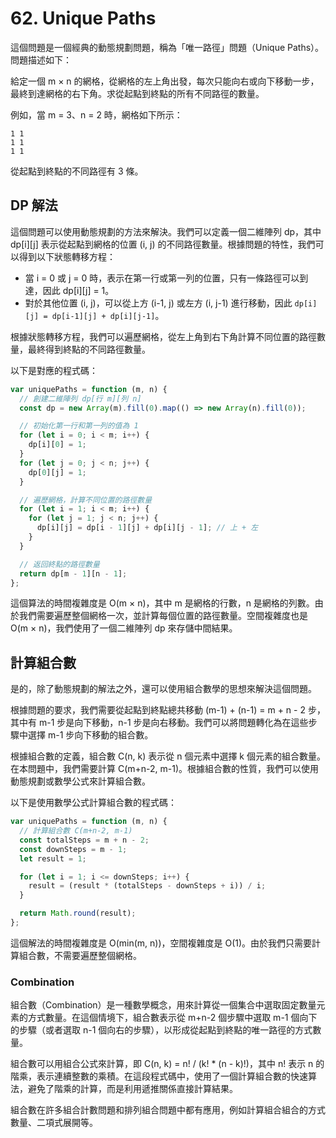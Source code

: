 # 62. Unique Paths

這個問題是一個經典的動態規劃問題，稱為「唯一路徑」問題（Unique Paths）。問題描述如下：

給定一個 m × n 的網格，從網格的左上角出發，每次只能向右或向下移動一步，最終到達網格的右下角。求從起點到終點的所有不同路徑的數量。

例如，當 m = 3、n = 2 時，網格如下所示：

```
1 1
1 1
1 1
```

從起點到終點的不同路徑有 3 條。

## DP 解法

這個問題可以使用動態規劃的方法來解決。我們可以定義一個二維陣列 dp，其中 dp[i][j] 表示從起點到網格的位置 (i, j) 的不同路徑數量。根據問題的特性，我們可以得到以下狀態轉移方程：

- 當 i = 0 或 j = 0 時，表示在第一行或第一列的位置，只有一條路徑可以到達，因此 dp[i][j] = 1。
- 對於其他位置 (i, j)，可以從上方 (i-1, j) 或左方 (i, j-1) 進行移動，因此 `dp[i][j] = dp[i-1][j] + dp[i][j-1]`。

根據狀態轉移方程，我們可以遍歷網格，從左上角到右下角計算不同位置的路徑數量，最終得到終點的不同路徑數量。

以下是對應的程式碼：

```javascript
var uniquePaths = function (m, n) {
  // 創建二維陣列 dp[行 m][列 n]
  const dp = new Array(m).fill(0).map(() => new Array(n).fill(0));

  // 初始化第一行和第一列的值為 1
  for (let i = 0; i < m; i++) {
    dp[i][0] = 1;
  }
  for (let j = 0; j < n; j++) {
    dp[0][j] = 1;
  }

  // 遍歷網格，計算不同位置的路徑數量
  for (let i = 1; i < m; i++) {
    for (let j = 1; j < n; j++) {
      dp[i][j] = dp[i - 1][j] + dp[i][j - 1]; // 上 + 左
    }
  }

  // 返回終點的路徑數量
  return dp[m - 1][n - 1];
};
```

這個算法的時間複雜度是 O(m × n)，其中 m 是網格的行數，n 是網格的列數。由於我們需要遍歷整個網格一次，並計算每個位置的路徑數量。空間複雜度也是 O(m × n)，我們使用了一個二維陣列 dp 來存儲中間結果。

## 計算組合數

是的，除了動態規劃的解法之外，還可以使用組合數學的思想來解決這個問題。

根據問題的要求，我們需要從起點到終點總共移動 (m-1) + (n-1) = m + n - 2 步，其中有 m-1 步是向下移動，n-1 步是向右移動。我們可以將問題轉化為在這些步驟中選擇 m-1 步向下移動的組合數。

根據組合數的定義，組合數 C(n, k) 表示從 n 個元素中選擇 k 個元素的組合數量。在本問題中，我們需要計算 C(m+n-2, m-1)。根據組合數的性質，我們可以使用動態規劃或數學公式來計算組合數。

以下是使用數學公式計算組合數的程式碼：

```javascript
var uniquePaths = function (m, n) {
  // 計算組合數 C(m+n-2, m-1)
  const totalSteps = m + n - 2;
  const downSteps = m - 1;
  let result = 1;

  for (let i = 1; i <= downSteps; i++) {
    result = (result * (totalSteps - downSteps + i)) / i;
  }

  return Math.round(result);
};
```

這個解法的時間複雜度是 O(min(m, n))，空間複雜度是 O(1)。由於我們只需要計算組合數，不需要遍歷整個網格。

### Combination

組合數（Combination）是一種數學概念，用來計算從一個集合中選取固定數量元素的方式數量。在這個情境下，組合數表示從 m+n-2 個步驟中選取 m-1 個向下的步驟（或者選取 n-1 個向右的步驟），以形成從起點到終點的唯一路徑的方式數量。

組合數可以用組合公式來計算，即 C(n, k) = n! / (k! \* (n - k)!)，其中 n! 表示 n 的階乘，表示連續整數的乘積。在這段程式碼中，使用了一個計算組合數的快速算法，避免了階乘的計算，而是利用遞推關係直接計算結果。

組合數在許多組合計數問題和排列組合問題中都有應用，例如計算組合組合的方式數量、二項式展開等。
